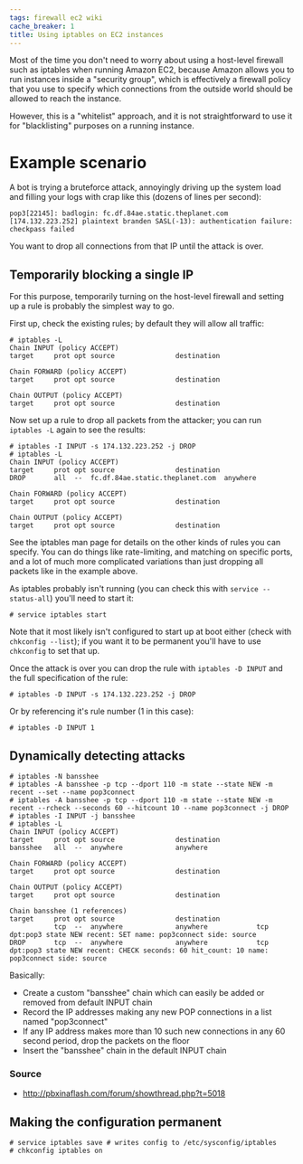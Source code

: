 ```yaml
---
tags: firewall ec2 wiki
cache_breaker: 1
title: Using iptables on EC2 instances
---
```


Most of the time you don't need to worry about using a host-level firewall such as iptables when running Amazon EC2, because Amazon allows you to run instances inside a "security group", which is effectively a firewall policy that you use to specify which connections from the outside world should be allowed to reach the instance.

However, this is a "whitelist" approach, and it is not straightforward to use it for "blacklisting" purposes on a running instance.

# Example scenario

A bot is trying a bruteforce attack, annoyingly driving up the system load and filling your logs with crap like this (dozens of lines per second):

    pop3[22145]: badlogin: fc.df.84ae.static.theplanet.com [174.132.223.252] plaintext branden SASL(-13): authentication failure: checkpass failed

You want to drop all connections from that IP until the attack is over.

## Temporarily blocking a single IP

For this purpose, temporarily turning on the host-level firewall and setting up a rule is probably the simplest way to go.

First up, check the existing rules; by default they will allow all traffic:

```shell
# iptables -L
Chain INPUT (policy ACCEPT)
target     prot opt source               destination

Chain FORWARD (policy ACCEPT)
target     prot opt source               destination

Chain OUTPUT (policy ACCEPT)
target     prot opt source               destination
```

Now set up a rule to drop all packets from the attacker; you can run `iptables -L` again to see the results:

```shell
# iptables -I INPUT -s 174.132.223.252 -j DROP
# iptables -L
Chain INPUT (policy ACCEPT)
target     prot opt source               destination
DROP       all  --  fc.df.84ae.static.theplanet.com  anywhere

Chain FORWARD (policy ACCEPT)
target     prot opt source               destination

Chain OUTPUT (policy ACCEPT)
target     prot opt source               destination
```

See the iptables man page for details on the other kinds of rules you can specify. You can do things like rate-limiting, and matching on specific ports, and a lot of much more complicated variations than just dropping all packets like in the example above.

As iptables probably isn't running (you can check this with `service --status-all`) you'll need to start it:

```shell
# service iptables start
```

Note that it most likely isn't configured to start up at boot either (check with `chkconfig --list`); if you want it to be permanent you'll have to use `chkconfig` to set that up.

Once the attack is over you can drop the rule with `iptables -D INPUT` and the full specification of the rule:

```shell
# iptables -D INPUT -s 174.132.223.252 -j DROP
```

Or by referencing it's rule number (1 in this case):

```shell
# iptables -D INPUT 1
```

## Dynamically detecting attacks

```shell
# iptables -N bansshee
# iptables -A bansshee -p tcp --dport 110 -m state --state NEW -m recent --set --name pop3connect
# iptables -A bansshee -p tcp --dport 110 -m state --state NEW -m recent --rcheck --seconds 60 --hitcount 10 --name pop3connect -j DROP
# iptables -I INPUT -j bansshee
# iptables -L
Chain INPUT (policy ACCEPT)
target     prot opt source               destination
bansshee   all  --  anywhere             anywhere

Chain FORWARD (policy ACCEPT)
target     prot opt source               destination

Chain OUTPUT (policy ACCEPT)
target     prot opt source               destination

Chain bansshee (1 references)
target     prot opt source               destination
           tcp  --  anywhere             anywhere            tcp dpt:pop3 state NEW recent: SET name: pop3connect side: source
DROP       tcp  --  anywhere             anywhere            tcp dpt:pop3 state NEW recent: CHECK seconds: 60 hit_count: 10 name: pop3connect side: source
```

Basically:

-   Create a custom "bansshee" chain which can easily be added or removed from default INPUT chain
-   Record the IP addresses making any new POP connections in a list named "pop3connect"
-   If any IP address makes more than 10 such new connections in any 60 second period, drop the packets on the floor
-   Insert the "bansshee" chain in the default INPUT chain

### Source

-   <http://pbxinaflash.com/forum/showthread.php?t=5018>

## Making the configuration permanent

```shell
# service iptables save # writes config to /etc/sysconfig/iptables
# chkconfig iptables on
```
